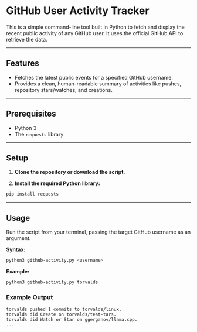 # GitHub User Activity Tracker

This is a simple command-line tool built in Python to fetch and display the recent public activity of any GitHub user. It uses the official GitHub API to retrieve the data.

---

## Features

- Fetches the latest public events for a specified GitHub username.
- Provides a clean, human-readable summary of activities like pushes, repository stars/watches, and creations.

---

## Prerequisites

- Python 3
- The `requests` library

---

## Setup

1. **Clone the repository or download the script.**

2. **Install the required Python library:**
```bash
pip install requests
```

---

## Usage

Run the script from your terminal, passing the target GitHub username as an argument.

**Syntax:**
```bash
python3 github-activity.py <username>
```

**Example:**
```bash
python3 github-activity.py torvalds
```

### Example Output
```
torvalds pushed 1 commits to torvalds/linux.
torvalds did Create on torvalds/test-tars.
torvalds did Watch or Star on ggerganov/llama.cpp.
...
```